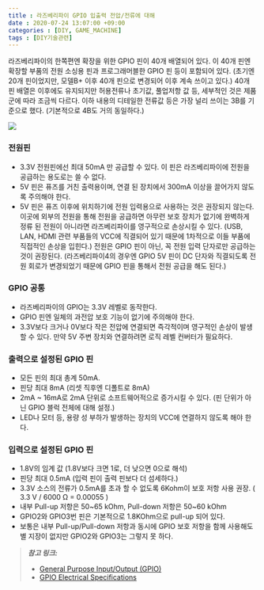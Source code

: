 ```yaml
---
title : 라즈베리파이 GPIO 입출력 전압/전류에 대해
date : 2020-07-24 13:07:00 +09:00
categories : [DIY, GAME_MACHINE]
tags : [DIY기술관련]
---
```


라즈베리파이의 한쪽편엔 확장을 위한 GPIO 핀이 40개 배열되어 있다.
이 40개 핀엔 확장할 부품의 전원 소싱용 핀과 프로그래머블한 GPIO 핀 등이 포함되어 있다.
(초기엔 20개 핀이었지만, 모델B+ 이후 40개 핀으로 변경되어 이후 계속 쓰이고 있다.)
40개 핀 배열은 이후에도 유지되지만 허용전류나 초기값, 풀업저항 값 등, 세부적인 것은 제품군에 따라 조금씩 다르다.
이하 내용의 디테일한 전류값 등은 가장 널리 쓰이는 3B를 기준으로 했다. (기본적으로 4B도 거의 동일하다.)

![](https://velog.velcdn.com/images/amos42/post/057d81fe-0f78-4d2d-9c31-a891a7b28d02/image.png)

### 전원핀
* 3.3V 전원핀에선 최대 50mA 만 공급할 수 있다. 이 핀은 라즈베리파이에 전원을 공급하는 용도로는 쓸 수 없다.
* 5V 핀은 퓨즈를 거친 출력용이며, 연결 된 장치에서 300mA 이상을 끌어가지 않도록 주의해야 한다.
* 5V 핀은 퓨즈 이후에 위치하기에 전원 입력용으로 사용하는 것은 권장되지 않는다. 이곳에 외부의 전원을 통해 전원을 공급하면 아무런 보호 장치가 없기에 완벽하게 정류 된 전원이 아니라면 라즈베리파이를 영구적으로 손상시킬 수 있다. (USB, LAN, HDMI 관련 부품들의 VCC에 직결되어 있기 때문에 1차적으로 이들 부품에 직접적인 손상을 입힌다.) 전원은 GPIO 핀이 아닌, 꼭 전원 입력 단자로만 공급하는 것이 권장된다. (라즈베리파이4의 경우엔 GPIO 5V 핀이 DC 단자와 직결되도록 전원 회로가 변경되었기 때문에 GPIO 핀을 통해서 전원 공급을 해도 된다.)

### GPIO 공통
* 라즈베리파이의 GPIO는 3.3V 레벨로 동작한다.
* GPIO 핀엔 일체의 과전압 보호 기능이 없기에 주의해야 한다.
* 3.3V보다 크거나 0V보다 작은 전압에 연결되면 즉각적이며 영구적인 손상이 발생할 수 있다. 만약 5V 주변 장치와 연결하려면 로직 레벨 컨버터가 필요하다.

### 출력으로 설정된 GPIO 핀
* 모든 핀의 최대 총계 50mA.
* 핀당 최대 8mA (리셋 직후엔 디폴트로 8mA)
* 2mA ~ 16mA로 2mA 단위로 소프트웨어적으로 증가시킬 수 있다. (핀 단위가 아닌 GPIO 블럭 전체에 대해 설정.)
* LED나 모터 등, 용량 성 부하가 발생하는 장치의 VCC에 연결하지 않도록 해야 한다.

### 입력으로 설정된 GPIO 핀
* 1.8V의 임계 값 (1.8V보다 크면 1로, 더 낮으면 0으로 해석)
* 핀당 최대 0.5mA (입력 핀이 출력 핀보다 더 섬세하다.)
* 3.3V 소스의 전류가 0.5mA를 초과 할 수 없도록 6Kohm이 보호 저항 사용 권장. ( 3.3 V / 6000 Ω = 0.00055 )
* 내부 Pull-up 저항은  50~65 kOhm, Pull-down 저항은 50~60 kOhm
* GPIO2와 GPIO3번 핀은 기본적으로 1.8KOhm으로 pull-up 되어 있다.
* 보통은 내부 Pull-up/Pull-down 저항과 동시에 GPIO 보호 저항을 함께 사용해도 별 지장이 없지만 GPIO2와 GPIO3는 그렇지 못 하다.


> ***참고 링크:***
> * [General Purpose Input/Output (GPIO)](https://elinux.org/RPi_Low-level_peripherals#General_Purpose_Input.2FOutput_.28GPIO.29)
> * [GPIO Electrical Specifications](http://www.mosaic-industries.com/embedded-systems/microcontroller-projects/raspberry-pi/gpio-pin-electrical-specifications#rpi-gpio-input-voltage-and-output-current-limitations)
